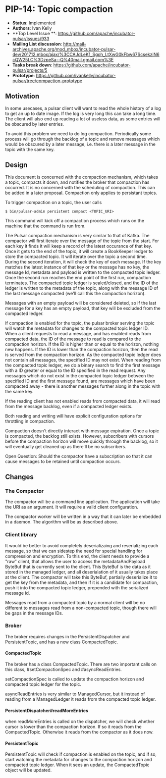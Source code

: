 # PIP-14: Topic compaction

* **Status**: Implemented
* **Authors**: Ivan Kelly
* **Top Level Issue **: https://github.com/apache/incubator-pulsar/issues/933
* **Mailing List discussion**: http://mail-archives.apache.org/mod_mbox/incubator-pulsar-dev/201712.mbox/ajax/%3CCAJdLeK1_Sgoh_LtXwG0kFbw67ScsekziN6cQW25LC%3DzpeSa--Q%40mail.gmail.com%3E
* **Tasks break down**: https://github.com/apache/incubator-pulsar/projects/5
* **Prototype**: https://github.com/ivankelly/incubator-pulsar/tree/compaction-prototype

## Motivation

In some usecases, a pulsar client will want to read the whole history of a log to get an up to date image. If the log is very long this can take a long time. The client will also end up reading a lot of useless data, as some entries will be obscured by later entries.

To avoid this problem we need to do log compaction. Periodically some process will go through the backlog of a topic and remove messages which would be obscured by a later message, i.e. there is a later message in the topic with the same key.

## Design

This document is concerned with the compaction mechanism, which takes a topic, compacts it down, and notifies the broker that compaction has occurred. It is no concerned with the scheduling of compaction. This can be added in a later proposal. Compaction only applies to persistant topics.

To trigger compaction on a topic, the user calls
```
$ bin/pulsar-admin persistent compact <TOPIC_URI>
```
This command will kick off a compaction process which runs on the machine that the command is run from.

The Pulsar compaction mechanism is very similar to that of Kafka. The compactor will first iterate over the message of the topic from the start. For each key it finds it will keep a record of the latest occurance of that key. Once it gets to the end of the topic, it will create a BookKeeper ledger to store the compacted topic. It will iterate over the topic a second time. During the second iteration, it will check the key of each message. If the key matches the latest instance of that key or the message has no key, the message Id, metadata and payload is written to the compacted topic ledger. Once the second run reaches the end point of the first run, compaction terminates. The compacted topic ledger is sealed/closed, and the ID of the ledger is written to the metadata of the topic, along with the message ID of the last message compacted (we'll call this the compaction horizon).

Messages with an empty payload will be considered deleted, so if the last message for a key has an empty payload, that key will be excluded from the compacted ledger.

If compaction is enabled for the topic, the pulsar broker serving the topic will watch the metadata for changes to the compacted topic ledger ID. When a client requests to read a message, and has enabled reads from compacted data, the ID of the message to read is compared to the compaction horizon. If the ID is higher than or equal to the horizon, nothing new happens. If the ID is lower than the compaction horizon, then the read is served from the compaction horizon. As the compacted topic ledger does not contain all messages, the specified ID may not exist. When reading from the compacted topic ledger, we do a binary search to find the first message with a ID greater or equal to the ID specified in the read request. Any messages which do not exist in the compacted topic ledger between the specified ID and the first message found, are messages which have been compacted away - there is another messages further along in the topic with the same key.

If the reading client has not enabled reads from compacted data, it will read from the message backlog, even if a compacted ledger exists.

Both reading and writing will have explicit configuration options for throttling in compaction.

Compaction doesn't directly interact with message expiration. Once a topic is compacted, the backlog still exists. However, subscribers with cursors before the compaction horizon will move quickly through the backlog, so it will eventually get cleaned up as there'll be no subscribers.

Open Question: Should the compactor have a subscription so that it can cause messages to be retained until compaction occurs.

## Changes

### The Compactor

The compactor will be a command line application. The application will take the URI as an argument. It will require a valid client configuration.

The compactor worker will be written in a way that it can later be embedded in a daemon. The algorithm will be as described above.

### Client library

It would be better to avoid completely deserializaing and reserializing each message, so that we can sidestep the need for special handling for compression and encryption. To this end, the client needs to provide a "raw" client, that allows the user to access the metadataAndPayload ByteBuf that is currently sent to the client. This ByteBuf is the data as it stored in the managed ledger, and all deserialation of it usually takes place at the client. The compactor will take this ByteBuf, partially deserialize it to get the key from the metadata, and then if it is a candidate for compaction, push it into the compacted topic ledger, prepended with the serialized message id.

Messages read from a compacted topic by a normal client will be no different to messages read from a non-compacted topic, though there will be gaps in the message IDs.

### Broker

The broker requires changes in the PersistentDispatcher and PersistentTopic, and has a new class CompactedTopic.

#### CompactedTopic

The broker has a class CompactedTopic. There are two important calls on this class, #setCompactionSpec and #asyncReadEntries.

setCompactionSpec is called to update the compaction horizon and compacted topic ledger for the topic.

asyncReadEntries is very similar to ManagedCursor, but it instead of reading from a ManagedLedger it reads from the compacted topic ledger.

#### PersistentDispatcher#readMoreEntries

when readMoreEntries is called on the dispatcher, we will check whether cursor is lower than the compaction horizon. If so it reads from the CompactedTopic. Otherwise it reads from the compactor as it does now.

#### PersistentTopic

PersistentTopic will check if compaction is enabled on the topic, and if so, start watching the metadata for changes to the compaction horizon and compacted topic ledger. When it sees an update, the CompactedTopic object will be updated.

